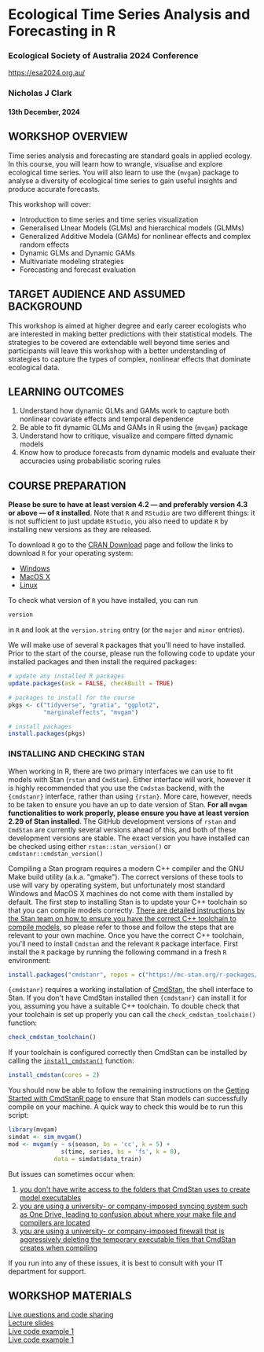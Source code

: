 # Ecological Time Series Analysis and Forecasting in R

### Ecological Society of Australia 2024 Conference

https://esa2024.org.au/

### Nicholas J Clark

#### 13th December, 2024

## WORKSHOP OVERVIEW
Time series analysis and forecasting are standard goals in applied ecology. In this course, you will learn how to wrangle, visualise and explore ecological time series. You will also learn to use the {`mvgam`} package to analyse a diversity of ecological time series to gain useful insights and produce accurate forecasts.

This workshop will cover:

- Introduction to time series and time series visualization
- Generalised LInear Models (GLMs) and hierarchical models (GLMMs)
- Generalized Additive Modela (GAMs) for nonlinear effects and complex random effects
- Dynamic GLMs and Dynamic GAMs
- Multivariate modeling strategies
- Forecasting and forecast evaluation

## TARGET AUDIENCE AND ASSUMED BACKGROUND
This workshop is aimed at higher degree and early career ecologists who are interested in making better predictions with their statistical models. The strategies to be covered are extendable well beyond time series and participants will leave this workshop with a better understanding of strategies to capture the types of complex, nonlinear effects that dominate ecological data.

## LEARNING OUTCOMES
1.    Understand how dynamic GLMs and GAMs work to capture both nonlinear covariate effects and temporal dependence
2.    Be able to fit dynamic GLMs and GAMs in R using the {`mvgam`} package
3.    Understand how to critique, visualize and compare fitted dynamic models
4.    Know how to produce forecasts from dynamic models and evaluate their accuracies using probabilistic scoring rules

## COURSE PREPARATION

**Please be sure to have at least version 4.2 &mdash; and preferably version 4.3 or above &mdash; of `R` installed**. Note that `R` and `RStudio` are two different things: it is not sufficient to just update `RStudio`, you also need to update `R` by installing new versions as they are released.

To download `R` go to the [CRAN Download](https://cran.r-project.org/) page and follow the links to download `R` for your operating system:

* [Windows](https://cran.r-project.org/bin/windows/)
* [MacOS X](https://cran.r-project.org/bin/macosx/)
* [Linux](https://cran.r-project.org/bin/linux/)

To check what version of `R` you have installed, you can run

```r
version
```

in `R` and look at the `version.string` entry (or the `major` and `minor` entries).

We will make use of several `R` packages that you'll need to have installed. Prior to the start of the course, please run the following code to update your installed packages and then install the required packages:

```r
# update any installed R packages
update.packages(ask = FALSE, checkBuilt = TRUE)

# packages to install for the course
pkgs <- c("tidyverse", "gratia", "ggplot2",
          "marginaleffects", "mvgam")

# install packages
install.packages(pkgs)
```

### INSTALLING AND CHECKING STAN
When working in R, there are two primary interfaces we can use to fit models with Stan (`rstan` and `CmdStan`). Either interface will work, however it is highly recommended that you use the `Cmdstan` backend, with the `{cmdstanr}` interface, rather than using `{rstan}`. More care, however, needs to be taken to ensure you have an up to date version of Stan. **For all `mvgam` functionalities to work properly, please ensure you have at least version 2.29 of Stan installed**. The GitHub development versions of `rstan` and `CmdStan` are currently several versions ahead of this, and both of these development versions are stable. The exact version you have installed can be checked using either `rstan::stan_version()` or `cmdstanr::cmdstan_version()`

Compiling a Stan program requires a modern C++ compiler and the GNU Make build utility (a.k.a. "gmake"). The correct versions of these tools to use will vary by operating system, but unfortunately most standard Windows and MacOS X machines do not come with them installed by default. The first step to installing Stan is to update your C++ toolchain so that you can compile models correctly. [There are detailed instructions by the Stan team on how to ensure you have the correct C++ toolchain to compile models](https://mc-stan.org/docs/cmdstan-guide/installation.html#cpp-toolchain), so please refer to those and follow the steps that are relevant to your own machine. Once you have the correct C++ toolchain, you'll need to install `Cmdstan` and the relevant `R` package interface. First install the `R` package by running the following command in a fresh `R` environment:

```r
install.packages("cmdstanr", repos = c("https://mc-stan.org/r-packages/", getOption("repos")))
```

`{cmdstanr}` requires a working installation of [CmdStan](https://mc-stan.org/users/interfaces/cmdstan.html), the shell interface to Stan. If you don't have CmdStan installed then `{cmdstanr}` can install it for you, assuming you have a suitable C++ toolchain. To double check that your toolchain is set up properly you can call
the `check_cmdstan_toolchain()` function:

```r
check_cmdstan_toolchain()
```

If your toolchain is configured correctly then CmdStan can be installed by calling the
[`install_cmdstan()`](https://mc-stan.org/cmdstanr/reference/install_cmdstan.html) function:

```r
install_cmdstan(cores = 2)
```

You should now be able to follow the remaining instructions on the [Getting Started with CmdStanR page](https://mc-stan.org/cmdstanr/articles/cmdstanr.html) to ensure that Stan models can successfully compile on your machine. A quick way to check this would be to run this script:

```r
library(mvgam)
simdat <- sim_mvgam()
mod <- mvgam(y ~ s(season, bs = 'cc', k = 5) +
               s(time, series, bs = 'fs', k = 8),
             data = simdat$data_train)
```

But issues can sometimes occur when:

1. [you don't have write access to the folders that CmdStan uses to create model executables](https://discourse.mc-stan.org/t/problem-running-cmdstan-on-computing-cluster/34747/5)
2. [you are using a university- or company-imposed syncing system such as One Drive, leading to confusion about where your make file and compilers are located](https://discourse.mc-stan.org/t/system-command-make-failed-models-wont-compile/30528)
3. [you are using a university- or company-imposed firewall that is aggressively deleting the temporary executable files that CmdStan creates when compiling](https://discourse.mc-stan.org/t/trouble-with-cmdstan-toolchain-with-rtools42-on-windows-10-enterprise/28444)

If you run into any of these issues, it is best to consult with your IT department for support.

## WORKSHOP MATERIALS
[Live questions and code sharing]([ESA_timeseries_2024](https://docs.google.com/document/d/1xd3icf1wxGxO3SVt2AmKO8CkeKv1QpsxgqK7rR15U08/edit?usp=sharing))
<br>
[Lecture slides](https://nicholasjclark.github.io/physalia-forecasting-course/day1/lecture_1_slidedeck) 
<br>
[Live code example 1](https://github.com/nicholasjclark/ESA_2024_timeseries/blob/main/live_code_examples/casestudy1_kestrel.R)
<br>
[Live code example 1](https://github.com/nicholasjclark/ESA_2024_timeseries/blob/main/live_code_examples/casestudy2_aphids.R)
